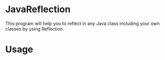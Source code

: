 # JavaReflection
This program will help you to reflect in any Java class including your own classes by using Reflection. 
# Usage
